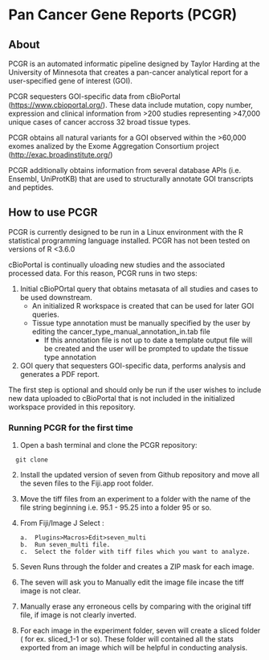 # Pan Cancer Gene Reports (PCGR)

## About 
PCGR is an automated informatic pipeline designed by Taylor Harding at the University of Minnesota that creates a pan-cancer analytical report for a user-specified gene of interest (GOI).  

PCGR sequesters GOI-specific data from cBioPortal (https://www.cbioportal.org/). These data include mutation, copy number, expression and clinical information from >200 studies representing >47,000 unique cases of cancer accross 32 broad tissue types. 

PCGR obtains all natural variants for a GOI observed within the >60,000 exomes analized by the Exome Aggregation Consortium project (http://exac.broadinstitute.org/) 

PCGR additionally obtains information from several database APIs (i.e. Ensembl, UniProtKB) that are used to structurally annotate GOI transcripts and peptides.

## How to use PCGR
PCGR is currently designed to be run in a Linux environment with the R statistical programming language installed. PCGR has not been tested on versions of R <3.6.0  

cBioPortal is continually uloading new studies and the associated processed data. For this reason, PCGR runs in two steps:  
  1. Initial cBioPOrtal query that obtains metasata of all studies and cases to be used downstream. 
      - An initialized R workspace is created that can be used for later GOI queries.
      - Tissue type annotation must be manually specified by the user by editing the cancer_type_manual_annotation_in.tab file
        - If this annotation file is not up to date a template output file will be created and the user will be prompted to update the tissue type annotation
  2. GOI query that sequesters GOI-specific data, performs analysis and generates a PDF report.  

The first step is optional and should only be run if the user wishes to include new data uploaded to cBioPortal that is not included in the initialized workspace provided in this repository.  

### Running PCGR for the first time

1. Open a bash terminal and clone the PCGR repository:

```{bash eval=FALSE}
  git clone 
```

2. Install the updated version of seven from Github repository and move all the seven files to the Fiji.app root folder.

3. Move the tiff files from an experiment to a folder with the name of the file string beginning i.e. 95.1 - 95.25 into a folder 95 or so.

4.	From Fiji/Image J Select :

        a.  Plugins>Macros>Edit>seven_multi
        b.  Run seven_multi file.
        c.  Select the folder with tiff files which you want to analyze. 

5.	Seven Runs through the folder and creates a ZIP mask for each image.

6. The seven will ask you to Manually edit the image file incase the tiff image is not clear.

7. Manually erase any erroneous cells by comparing with the original tiff file, if image is not clearly inverted.

8. For each image in the experiment folder, seven will create a sliced folder ( for ex. sliced_1-1 or so). These folder will contained all the stats exported from an image which will be helpful in conducting analysis.



